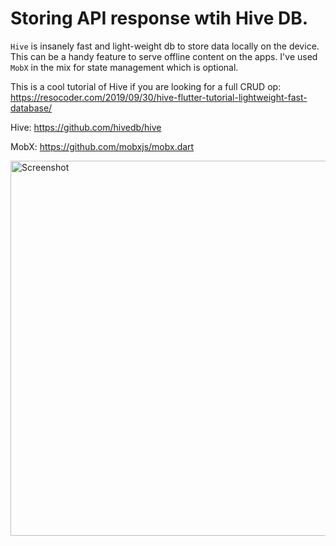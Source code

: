 # Storing API response wtih Hive DB.

```Hive``` is insanely fast and light-weight db to store data locally on the device. This can be a handy feature to serve offline content on the apps. 
I've used ```MobX``` in the mix for state management which is optional.

This is a cool tutorial of Hive if you are looking for a full CRUD op: https://resocoder.com/2019/09/30/hive-flutter-tutorial-lightweight-fast-database/

Hive: https://github.com/hivedb/hive

MobX: https://github.com/mobxjs/mobx.dart

<img src="https://github.com/giri-jeedigunta/hivedb_example/blob/master/assets/images/hive_mobx.png" height="600" alt="Screenshot" />